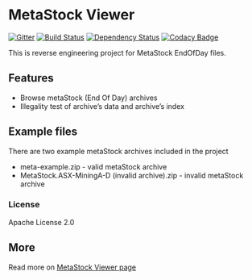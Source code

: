 # MetaStock Viewer

[![Gitter](https://badges.gitter.im/m-szalik/metastock-viewer.svg)](https://gitter.im/m-szalik/metastock-viewer?utm_source=badge&utm_medium=badge&utm_campaign=pr-badge&utm_content=body_badge)
[![Build Status](https://travis-ci.org/m-szalik/metastock-viewer.svg?branch=master)](https://travis-ci.org/m-szalik/metastock-viewer)
[![Dependency Status](https://www.versioneye.com/user/projects/56e2b3b6df573d00472cd271/badge.svg?style=flat)](https://www.versioneye.com/user/projects/56e2b3b6df573d00472cd271)
[![Codacy Badge](https://api.codacy.com/project/badge/grade/fa0174e4a23744c5a434cd88f03fc9ab)](https://www.codacy.com/app/szalik/metastock-viewer)

This is reverse engineering project for MetaStock EndOfDay files.

## Features

 * Browse metaStock (End Of Day) archives
 * Illegality test of archive’s data and archive’s index

## Example files
There are two example metaStock archives included in the project

 * meta-example.zip - valid metaStock archive
 * MetaStock.ASX-MiningA-D (invalid archive).zip - invalid metaStock archive

### License
Apache License 2.0

## More

Read more on [MetaStock Viewer page](http://jsoftware.org/metastock)  




